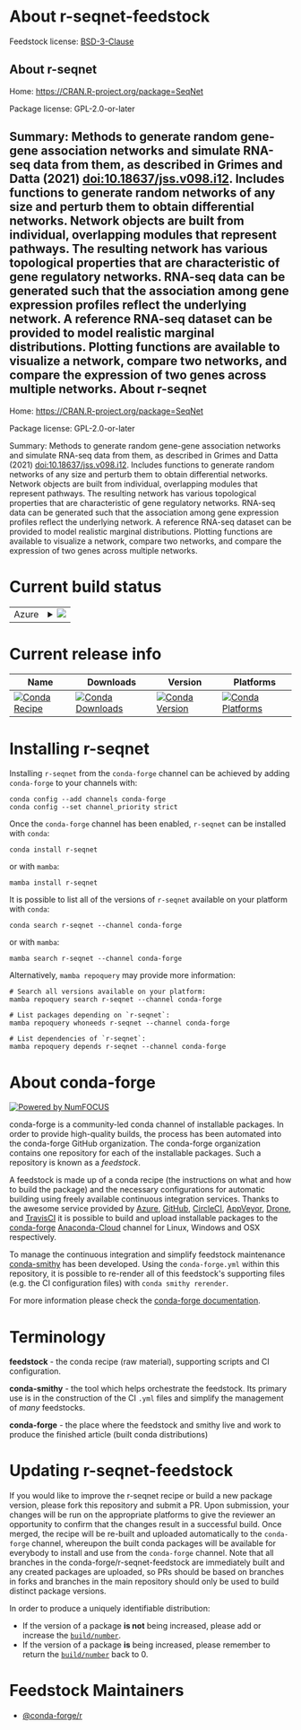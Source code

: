 About r-seqnet-feedstock
========================

Feedstock license: [BSD-3-Clause](https://github.com/conda-forge/r-seqnet-feedstock/blob/main/LICENSE.txt)

About r-seqnet
--------------

Home: https://CRAN.R-project.org/package=SeqNet

Package license: GPL-2.0-or-later

Summary: Methods to generate random gene-gene association networks and simulate RNA-seq data from them, as described in Grimes and Datta (2021) <doi:10.18637/jss.v098.i12>. Includes functions to generate random networks of any size and perturb them to obtain differential networks. Network objects are built from individual, overlapping modules that represent pathways. The resulting network has various topological properties that are characteristic of gene regulatory networks. RNA-seq data can be generated such that the association among gene expression profiles reflect the underlying network. A reference RNA-seq dataset can be provided to model realistic marginal distributions. Plotting functions are available to visualize a network, compare two networks, and compare the expression of two genes across multiple networks.
About r-seqnet
--------------

Home: https://CRAN.R-project.org/package=SeqNet

Package license: GPL-2.0-or-later

Summary: Methods to generate random gene-gene association networks and simulate RNA-seq data from them, as described in Grimes and Datta (2021) <doi:10.18637/jss.v098.i12>. Includes functions to generate random networks of any size and perturb them to obtain differential networks. Network objects are built from individual, overlapping modules that represent pathways. The resulting network has various topological properties that are characteristic of gene regulatory networks. RNA-seq data can be generated such that the association among gene expression profiles reflect the underlying network. A reference RNA-seq dataset can be provided to model realistic marginal distributions. Plotting functions are available to visualize a network, compare two networks, and compare the expression of two genes across multiple networks.

Current build status
====================


<table>
    
  <tr>
    <td>Azure</td>
    <td>
      <details>
        <summary>
          <a href="https://dev.azure.com/conda-forge/feedstock-builds/_build/latest?definitionId=16463&branchName=main">
            <img src="https://dev.azure.com/conda-forge/feedstock-builds/_apis/build/status/r-seqnet-feedstock?branchName=main">
          </a>
        </summary>
        <table>
          <thead><tr><th>Variant</th><th>Status</th></tr></thead>
          <tbody><tr>
              <td>linux_64_r_base4.2</td>
              <td>
                <a href="https://dev.azure.com/conda-forge/feedstock-builds/_build/latest?definitionId=16463&branchName=main">
                  <img src="https://dev.azure.com/conda-forge/feedstock-builds/_apis/build/status/r-seqnet-feedstock?branchName=main&jobName=linux&configuration=linux%20linux_64_r_base4.2" alt="variant">
                </a>
              </td>
            </tr><tr>
              <td>linux_64_r_base4.3</td>
              <td>
                <a href="https://dev.azure.com/conda-forge/feedstock-builds/_build/latest?definitionId=16463&branchName=main">
                  <img src="https://dev.azure.com/conda-forge/feedstock-builds/_apis/build/status/r-seqnet-feedstock?branchName=main&jobName=linux&configuration=linux%20linux_64_r_base4.3" alt="variant">
                </a>
              </td>
            </tr><tr>
              <td>osx_64_r_base4.2</td>
              <td>
                <a href="https://dev.azure.com/conda-forge/feedstock-builds/_build/latest?definitionId=16463&branchName=main">
                  <img src="https://dev.azure.com/conda-forge/feedstock-builds/_apis/build/status/r-seqnet-feedstock?branchName=main&jobName=osx&configuration=osx%20osx_64_r_base4.2" alt="variant">
                </a>
              </td>
            </tr><tr>
              <td>osx_64_r_base4.3</td>
              <td>
                <a href="https://dev.azure.com/conda-forge/feedstock-builds/_build/latest?definitionId=16463&branchName=main">
                  <img src="https://dev.azure.com/conda-forge/feedstock-builds/_apis/build/status/r-seqnet-feedstock?branchName=main&jobName=osx&configuration=osx%20osx_64_r_base4.3" alt="variant">
                </a>
              </td>
            </tr><tr>
              <td>win_64</td>
              <td>
                <a href="https://dev.azure.com/conda-forge/feedstock-builds/_build/latest?definitionId=16463&branchName=main">
                  <img src="https://dev.azure.com/conda-forge/feedstock-builds/_apis/build/status/r-seqnet-feedstock?branchName=main&jobName=win&configuration=win%20win_64_" alt="variant">
                </a>
              </td>
            </tr>
          </tbody>
        </table>
      </details>
    </td>
  </tr>
</table>

Current release info
====================

| Name | Downloads | Version | Platforms |
| --- | --- | --- | --- |
| [![Conda Recipe](https://img.shields.io/badge/recipe-r--seqnet-green.svg)](https://anaconda.org/conda-forge/r-seqnet) | [![Conda Downloads](https://img.shields.io/conda/dn/conda-forge/r-seqnet.svg)](https://anaconda.org/conda-forge/r-seqnet) | [![Conda Version](https://img.shields.io/conda/vn/conda-forge/r-seqnet.svg)](https://anaconda.org/conda-forge/r-seqnet) | [![Conda Platforms](https://img.shields.io/conda/pn/conda-forge/r-seqnet.svg)](https://anaconda.org/conda-forge/r-seqnet) |

Installing r-seqnet
===================

Installing `r-seqnet` from the `conda-forge` channel can be achieved by adding `conda-forge` to your channels with:

```
conda config --add channels conda-forge
conda config --set channel_priority strict
```

Once the `conda-forge` channel has been enabled, `r-seqnet` can be installed with `conda`:

```
conda install r-seqnet
```

or with `mamba`:

```
mamba install r-seqnet
```

It is possible to list all of the versions of `r-seqnet` available on your platform with `conda`:

```
conda search r-seqnet --channel conda-forge
```

or with `mamba`:

```
mamba search r-seqnet --channel conda-forge
```

Alternatively, `mamba repoquery` may provide more information:

```
# Search all versions available on your platform:
mamba repoquery search r-seqnet --channel conda-forge

# List packages depending on `r-seqnet`:
mamba repoquery whoneeds r-seqnet --channel conda-forge

# List dependencies of `r-seqnet`:
mamba repoquery depends r-seqnet --channel conda-forge
```


About conda-forge
=================

[![Powered by
NumFOCUS](https://img.shields.io/badge/powered%20by-NumFOCUS-orange.svg?style=flat&colorA=E1523D&colorB=007D8A)](https://numfocus.org)

conda-forge is a community-led conda channel of installable packages.
In order to provide high-quality builds, the process has been automated into the
conda-forge GitHub organization. The conda-forge organization contains one repository
for each of the installable packages. Such a repository is known as a *feedstock*.

A feedstock is made up of a conda recipe (the instructions on what and how to build
the package) and the necessary configurations for automatic building using freely
available continuous integration services. Thanks to the awesome service provided by
[Azure](https://azure.microsoft.com/en-us/services/devops/), [GitHub](https://github.com/),
[CircleCI](https://circleci.com/), [AppVeyor](https://www.appveyor.com/),
[Drone](https://cloud.drone.io/welcome), and [TravisCI](https://travis-ci.com/)
it is possible to build and upload installable packages to the
[conda-forge](https://anaconda.org/conda-forge) [Anaconda-Cloud](https://anaconda.org/)
channel for Linux, Windows and OSX respectively.

To manage the continuous integration and simplify feedstock maintenance
[conda-smithy](https://github.com/conda-forge/conda-smithy) has been developed.
Using the ``conda-forge.yml`` within this repository, it is possible to re-render all of
this feedstock's supporting files (e.g. the CI configuration files) with ``conda smithy rerender``.

For more information please check the [conda-forge documentation](https://conda-forge.org/docs/).

Terminology
===========

**feedstock** - the conda recipe (raw material), supporting scripts and CI configuration.

**conda-smithy** - the tool which helps orchestrate the feedstock.
                   Its primary use is in the construction of the CI ``.yml`` files
                   and simplify the management of *many* feedstocks.

**conda-forge** - the place where the feedstock and smithy live and work to
                  produce the finished article (built conda distributions)


Updating r-seqnet-feedstock
===========================

If you would like to improve the r-seqnet recipe or build a new
package version, please fork this repository and submit a PR. Upon submission,
your changes will be run on the appropriate platforms to give the reviewer an
opportunity to confirm that the changes result in a successful build. Once
merged, the recipe will be re-built and uploaded automatically to the
`conda-forge` channel, whereupon the built conda packages will be available for
everybody to install and use from the `conda-forge` channel.
Note that all branches in the conda-forge/r-seqnet-feedstock are
immediately built and any created packages are uploaded, so PRs should be based
on branches in forks and branches in the main repository should only be used to
build distinct package versions.

In order to produce a uniquely identifiable distribution:
 * If the version of a package **is not** being increased, please add or increase
   the [``build/number``](https://docs.conda.io/projects/conda-build/en/latest/resources/define-metadata.html#build-number-and-string).
 * If the version of a package **is** being increased, please remember to return
   the [``build/number``](https://docs.conda.io/projects/conda-build/en/latest/resources/define-metadata.html#build-number-and-string)
   back to 0.

Feedstock Maintainers
=====================

* [@conda-forge/r](https://github.com/conda-forge/r/)

